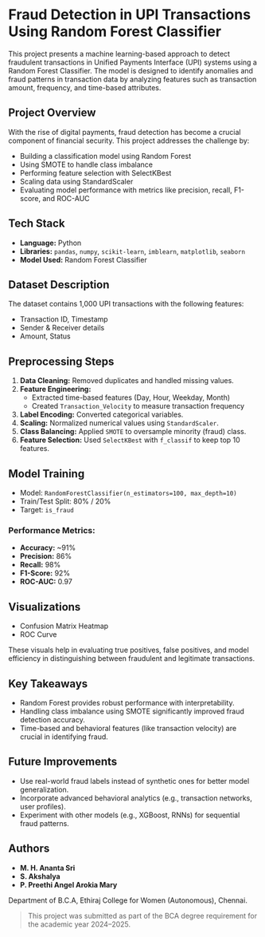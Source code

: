 # Fraud Detection in UPI Transactions Using Random Forest Classifier

This project presents a machine learning-based approach to detect fraudulent transactions in Unified Payments Interface (UPI) systems using a Random Forest Classifier. The model is designed to identify anomalies and fraud patterns in transaction data by analyzing features such as transaction amount, frequency, and time-based attributes.

## Project Overview

With the rise of digital payments, fraud detection has become a crucial component of financial security. This project addresses the challenge by:

- Building a classification model using Random Forest
- Using SMOTE to handle class imbalance
- Performing feature selection with SelectKBest
- Scaling data using StandardScaler
- Evaluating model performance with metrics like precision, recall, F1-score, and ROC-AUC

## Tech Stack

- **Language:** Python
- **Libraries:** `pandas`, `numpy`, `scikit-learn`, `imblearn`, `matplotlib`, `seaborn`
- **Model Used:** Random Forest Classifier

## Dataset Description

The dataset contains 1,000 UPI transactions with the following features:

- Transaction ID, Timestamp
- Sender & Receiver details
- Amount, Status

## Preprocessing Steps

1. **Data Cleaning:** Removed duplicates and handled missing values.
2. **Feature Engineering:**
   - Extracted time-based features (Day, Hour, Weekday, Month)
   - Created `Transaction_Velocity` to measure transaction frequency
3. **Label Encoding:** Converted categorical variables.
4. **Scaling:** Normalized numerical values using `StandardScaler`.
5. **Class Balancing:** Applied `SMOTE` to oversample minority (fraud) class.
6. **Feature Selection:** Used `SelectKBest` with `f_classif` to keep top 10 features.

## Model Training

- Model: `RandomForestClassifier(n_estimators=100, max_depth=10)`
- Train/Test Split: 80% / 20%
- Target: `is_fraud`

### Performance Metrics:
- **Accuracy:** ~91%
- **Precision:** 86%
- **Recall:** 98%
- **F1-Score:** 92%
- **ROC-AUC:** 0.97

## Visualizations

- Confusion Matrix Heatmap
- ROC Curve

These visuals help in evaluating true positives, false positives, and model efficiency in distinguishing between fraudulent and legitimate transactions.

## Key Takeaways

- Random Forest provides robust performance with interpretability.
- Handling class imbalance using SMOTE significantly improved fraud detection accuracy.
- Time-based and behavioral features (like transaction velocity) are crucial in identifying fraud.

## Future Improvements

- Use real-world fraud labels instead of synthetic ones for better model generalization.
- Incorporate advanced behavioral analytics (e.g., transaction networks, user profiles).
- Experiment with other models (e.g., XGBoost, RNNs) for sequential fraud patterns.

## Authors

- **M. H. Ananta Sri** 
- **S. Akshalya**
- **P. Preethi Angel Arokia Mary**

Department of B.C.A, Ethiraj College for Women (Autonomous), Chennai.
> This project was submitted as part of the BCA degree requirement for the academic year 2024–2025.
